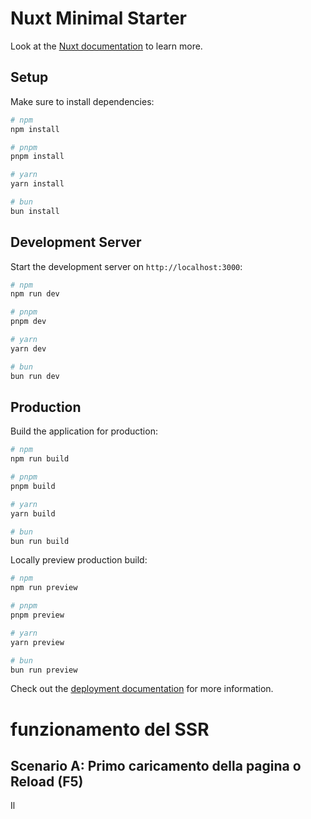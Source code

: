 # Nuxt Minimal Starter

Look at the [Nuxt documentation](https://nuxt.com/docs/getting-started/introduction) to learn more.

## Setup

Make sure to install dependencies:

```bash
# npm
npm install

# pnpm
pnpm install

# yarn
yarn install

# bun
bun install
```

## Development Server

Start the development server on `http://localhost:3000`:

```bash
# npm
npm run dev

# pnpm
pnpm dev

# yarn
yarn dev

# bun
bun run dev
```

## Production

Build the application for production:

```bash
# npm
npm run build

# pnpm
pnpm build

# yarn
yarn build

# bun
bun run build
```

Locally preview production build:

```bash
# npm
npm run preview

# pnpm
pnpm preview

# yarn
yarn preview

# bun
bun run preview
```

Check out the [deployment documentation](https://nuxt.com/docs/getting-started/deployment) for more information.


# funzionamento del SSR

## Scenario A: Primo caricamento della pagina o Reload (F5)

Il <script setup> della pagina viene eseguito sul SERVER.
useFetch esegue una chiamata di funzione diretta sul SERVER.
Il console.log nel <script setup> appare nel TERMINALE.
Il browser riceve una pagina HTML già completa di dati.

## Scenario B: Navigazione tramite <NuxtLink>

Il <script setup> della pagina viene eseguito nel BROWSER.
useFetch esegue una vera chiamata di rete dal BROWSER verso l'endpoint API.
Il codice dell'endpoint API (/server/api/...) viene eseguito sul SERVER.
Il console.log nel <script setup> appare nella CONSOLE DEL BROWSER (F12).

È la domanda più importante di tutte. Capire a cosa serve questa architettura "universale" (dove lo stesso codice può girare su server e client) è la chiave per apprezzare la vera potenza di Nuxt.

Non è una complicazione inutile, ma è la soluzione a problemi enormi che affliggono lo sviluppo web da anni. I vantaggi sono enormi e toccano tre aree principali: l'esperienza dell'utente, l'ottimizzazione per i motori di ricerca (SEO) e la vita dello sviluppatore (tu!).

1. Vantaggio per l'Utente: Il Meglio dei Due Mondi (Velocità e Fluidità)
Senza Nuxt, di solito devi scegliere tra due tipi di siti:

Sito Tradizionale (es. WordPress, PHP): Veloce al primo caricamento perché il server invia HTML già pronto. Però, ogni click su un link ricarica l'intera pagina da zero. L'esperienza è lenta e "scattosa".
Single-Page App (es. Vue/React "puri"): Dopo un primo caricamento lento (una pagina bianca con un'icona che gira), la navigazione interna è super fluida, istantanea, come un'app desktop. Però la prima impressione è di lentezza.
Nuxt ti dà entrambi i vantaggi e nessuno degli svantaggi:

Primo Caricamento Veloce (grazie all'SSR): Quando un utente visita il tuo sito, il server invia subito una pagina HTML completa e visibile. L'utente vede immediatamente il contenuto, percependo il sito come velocissimo.
Navigazione Fluida (grazie al Client-Side Routing): Dopo il primo caricamento, quando l'utente clicca sui <NuxtLink>, Nuxt prende il controllo e si comporta come una SPA, cambiando le pagine istantaneamente senza ricaricare tutto.
In pratica: offri la velocità di un sito classico al primo impatto e la fluidità di un'app moderna per tutto il resto.

2. Vantaggio per il Business: Essere Trovati su Google (SEO Perfetta)
Questo è un vantaggio enorme e spesso il motivo principale per cui si sceglie Nuxt.

Il Problema delle SPA: Un'applicazione Vue "normale" (client-side rendered) invia a Google una pagina quasi vuota, con solo un tag <div id="app"></div>. Google deve eseguire tutto il tuo JavaScript per capire cosa c'è nella pagina. Spesso lo fa male o non lo fa affatto. Risultato: la tua pagina è invisibile su Google.
La Soluzione di Nuxt (SSR): Nuxt serve a Google una pagina HTML completa, con tutti i testi, i titoli e i link, proprio come la vedrebbe un utente. Google la legge, la capisce e la indicizza perfettamente.
In pratica: Nuxt ti dà una SEO di altissimo livello senza che tu debba fare nulla di speciale.

3. Vantaggio per Te, lo Sviluppatore (Developer Experience)
Questa architettura ti semplifica enormemente la vita.

Un Unico Linguaggio e Progetto: Scrivi tutto (il frontend che l'utente vede, la logica di rendering, gli endpoint API) in un unico linguaggio (TypeScript) e un unico framework (Vue/Nuxt). Non devi più gestire un progetto frontend separato da un progetto backend in un altro linguaggio (es. PHP, Java, Python).
Condivisione del Codice: Puoi definire tipi, funzioni e logiche una sola volta e usarle sia sul server che sul client. L'esempio perfetto è il nostro:
type Task: L'hai definito una volta in server/database/schema.ts.
L'hai usato nel backend (Drizzle lo usa per le query).
L'hai usato nel frontend (in useFetch<Task[]>) per avere l'autocompletamento.
Se domani cambi la struttura di Task, la modifichi in un solo posto e TypeScript ti avviserà di tutti i punti da correggere, sia nel client che nel server. Questo riduce drasticamente gli errori.
Configurazione Semplificata: Nuxt gestisce tutta la complessità di "compilare" il tuo codice per due ambienti diversi (server e client). Tu devi solo concentrarti sullo scrivere la tua applicazione.
